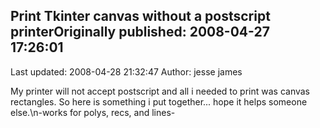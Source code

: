 ## Print Tkinter canvas without a postscript printerOriginally published: 2008-04-27 17:26:01 
Last updated: 2008-04-28 21:32:47 
Author: jesse james 
 
My printer will not accept postscript and all i needed to print was canvas rectangles. So here is something i put together... hope it helps someone else.\n-works for polys, recs, and lines-
